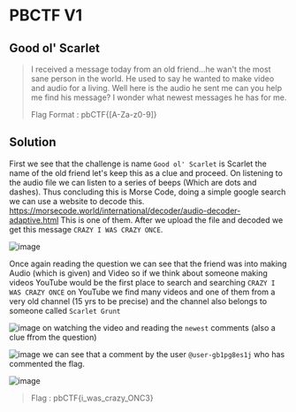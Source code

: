 # PBCTF V1

## Good ol' Scarlet

> I received a message today from an old friend...he wan't the most sane person in the world.
> He used to say he wanted to make video and audio for a living.
> Well here is the audio he sent me can you help me find his message?
> I wonder what newest messages he has for me.
>
> Flag Format : pbCTF{[A-Za-z0-9]}
>
> 
 ## Solution

 First we see that the challenge is name `Good ol' Scarlet` is Scarlet the name of the old friend let's keep this as a clue and proceed.
 On listening to the audio file we can listen to a series of beeps (Which are dots and dashes).
 Thus concluding this is Morse Code, doing a simple google search we can use a website to decode this.
 https://morsecode.world/international/decoder/audio-decoder-adaptive.html This is one of them. 
 After we upload the file and decoded we get this message `CRAZY I WAS CRAZY ONCE`.


 
 ![image](https://github.com/sumukhchitloor/pbCTF/assets/84336892/7644f10e-fced-40e7-938e-7b47e04618dc)

 
 Once again reading the question we can see that the friend was into making Audio (which is given) and Video
 so if we think about someone making videos YouTube would be the first place to search and searching 
 `CRAZY I WAS CRAZY ONCE` on YouTube we find many videos and one of them from a very old channel (15 yrs to be precise)
 and the channel also belongs to someone called `Scarlet Grunt` 


 
 ![image](https://github.com/sumukhchitloor/pbCTF/assets/84336892/4f8c6fd0-b1d3-4d6f-9f91-d014039331a7)
on watching the video and reading the `newest` comments (also a clue ffrom the question)



![image](https://github.com/sumukhchitloor/pbCTF/assets/84336892/39fa3723-f648-436e-98ba-8c0ef586c616)
we can see that a comment by the user `@user-gb1pg8es1j` who has commented the flag.


![image](https://github.com/sumukhchitloor/pbCTF/assets/84336892/899d4fef-7bf7-4fd9-bd9a-65f57c1450d4)



 > Flag : pbCTF{i_was_crazy_ONC3}
